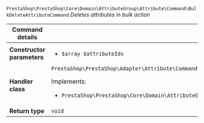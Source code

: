 `PrestaShop\PrestaShop\Core\Domain\AttributeGroup\Attribute\Command\BulkDeleteAttributeCommand`
_Deletes attributes in bulk action_

| Command details            |    |
| -------------------------- | -- |
| **Constructor parameters** | <ul> <li>`$array $attributeIds`</li> </ul> |
| **Handler class**          | `PrestaShop\PrestaShop\Adapter\Attribute\CommandHandler\BulkDeleteAttributeHandler`  <p> Implements: </p> <ul>  <li>`PrestaShop\PrestaShop\Core\Domain\AttributeGroup\Attribute\CommandHandler\BulkDeleteAttributeHandlerInterface`</li>  |
| **Return type** |  `void`  |
